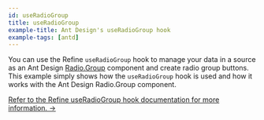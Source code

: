 ```yaml
---
id: useRadioGroup
title: useRadioGroup
example-title: Ant Design's useRadioGroup hook
example-tags: [antd]
---
```


You can use the Refine `useRadioGroup` hook to manage your data in a source as an Ant Design [Radio.Group](https://ant.design/components/radio/#components-radio-demo-radiogroup-with-name) component and create radio group buttons. This example simply shows how the `useRadioGroup` hook is used and how it works with the Ant Design Radio.Group component.

[Refer to the Refine useRadioGroup hook documentation for more information. →](/docs/ui-integrations/ant-design/hooks/use-radio-group)

<CodeSandboxExample path="field-antd-use-radio-group" />
